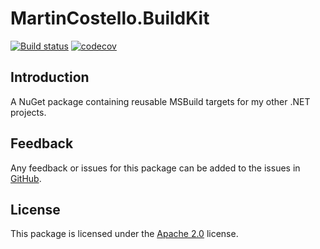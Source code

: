 # MartinCostello.BuildKit

<!--
[![NuGet][package-badge-version]][package-download]
[![NuGet Downloads][package-badge-downloads]][package-download]
-->

[![Build status][build-badge]][build-status]
[![codecov][coverage-badge]][coverage-report]

## Introduction

A NuGet package containing reusable MSBuild targets for my other .NET projects.

## Feedback

Any feedback or issues for this package can be added to the issues in [GitHub][issues].

## License

This package is licensed under the [Apache 2.0][license] license.

[build-badge]: https://github.com/martincostello/build-kit/actions/workflows/build.yml/badge.svg?branch=main&event=push
[build-status]: https://github.com/martincostello/build-kit/actions?query=workflow%3Abuild+branch%3Amain+event%3Apush "Continuous Integration for this project"
[coverage-badge]: https://codecov.io/gh/martincostello/build-kit/branch/main/graph/badge.svg
[coverage-report]: https://codecov.io/gh/martincostello/build-kit "Code coverage report for this project"
[issues]: https://github.com/martincostello/build-kit/issues "Issues for this project on GitHub.com"
[license]: https://www.apache.org/licenses/LICENSE-2.0.txt "The Apache 2.0 license"

<!--
TODO Enable NuGet badges
[package-badge-downloads]: https://img.shields.io/nuget/dt/MartinCostello.BuildKit?logo=nuget&label=Downloads&color=blue
[package-badge-version]: https://img.shields.io/nuget/v/MartinCostello.BuildKit?logo=nuget&label=Latest&color=blue
[package-download]: https://www.nuget.org/packages/MartinCostello.BuildKit "Download MartinCostello.BuildKit from NuGet"
-->
